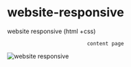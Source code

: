 # website-responsive
website responsive (html +css)

                              content page 
![website responsive](https://user-images.githubusercontent.com/75854041/110818692-8d2e5680-829e-11eb-9d9f-71855e3aa94d.png)
